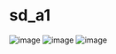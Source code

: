 # sd_a1
![image](https://user-images.githubusercontent.com/56222237/159186372-4493917a-225c-4531-8e93-9e3e4250e3b3.png)
![image](https://user-images.githubusercontent.com/56222237/159186636-460891ba-d324-4aa6-8d25-75d2a8500adb.png)
![image](https://user-images.githubusercontent.com/56222237/159186657-168d1ed4-0ef9-4ffb-bd50-1b445e0d83f0.png)

